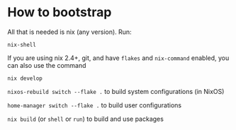 # How to bootstrap

All that is needed is nix (any version). Run:
```
nix-shell
```
If you are using nix 2.4+, git, and have `flakes` and `nix-command` enabled, you can also use the command
```
nix develop
```

`nixos-rebuild switch --flake .` to build system configurations (in NixOS)

`home-manager switch --flake .` to build user configurations

`nix build` (or `shell` or `run`) to build and use packages